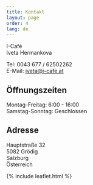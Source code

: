 ```yaml
---
title: Kontakt
layout: page
order: 4
lang: de
---
```


I-Café  
Iveta Hermankova  
 
Tel: 0043 677 / 62502262  
E-Mail: <a href="mailto:iveta@i-cafe.at">iveta@i-cafe.at</a>

## Öffnungszeiten
Montag-Freitag: 6:00 - 16:00  
Samstag-Sonntag: Geschlossen

## Adresse
Hauptstraße 32  
5082 Grödig  
Salzburg  
Österreich

{% include leaflet.html %}